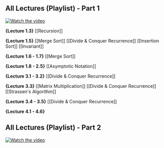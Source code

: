 ## All Lectures (Playlist) - Part 1
[![Watch the video](https://img.youtube.com/vi/yRM3sc57q0c/0.jpg)](https://www.youtube.com/watch?v=yRM3sc57q0c&list=PLXFMmlk03Dt7Q0xr1PIAriY5623cKiH7V)

**{Lecture 1.3}**
[[Recursion]]

**{Lecture 1.5}**
[[Merge Sort]]
[[Divide & Conquer Recurrence]]
[[Insertion Sort]]
[[Invariant]]

**{Lecture 1.6 - 1.7}**
[[Merge Sort]]

**{Lecture 1.8 - 2.5}**
[[Asymptotic Notation]]

**{Lecture 3.1 - 3.2}**
[[Divide & Conquer Recurrence]]

**{Lecture 3.3}**
[[Matrix Multiplication]]
[[Divide & Conquer Recurrence]]
[[Strassen's Algorithm]]

**{Lecture 3.4 - 3.5}**
[[Divide & Conquer Recurrence]]

**{Lecture 4.1 - 4.6}**







## All Lectures (Playlist) - Part 2
[![Watch the video](https://img.youtube.com/vi/R-ElS5wfcm4/0.jpg)](https://www.youtube.com/watch?v=R-ElS5wfcm4&list=PLXFMmlk03Dt5EMI2s2WQBsLsZl7A5HEK6)

